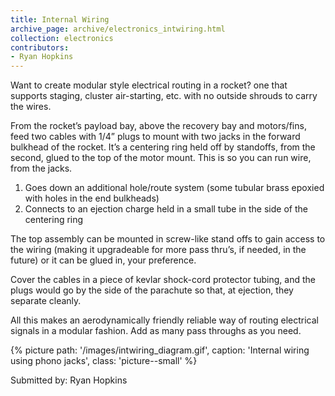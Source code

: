 ```yaml
---
title: Internal Wiring
archive_page: archive/electronics_intwiring.html
collection: electronics
contributors:
- Ryan Hopkins
---
```

Want to create modular style electrical routing in a rocket? one that supports staging, cluster air-starting, etc. with no outside shrouds to carry the wires.

From the rocket’s payload bay, above the recovery bay and motors/fins, feed two cables with 1/4” plugs to mount with two jacks in the forward bulkhead of the rocket.
It’s a centering ring held off by standoffs, from the second, glued to the top of the motor mount.
This is so you can run wire, from the jacks.

1. Goes down an additional hole/route system (some tubular brass epoxied with holes in the end bulkheads)
2. Connects to an ejection charge held in a small tube in the side of the centering ring

The top assembly can be mounted in screw-like stand offs to gain access to the wiring (making it upgradeable for more pass thru’s, if needed, in the future) or it can be glued in, your preference.

Cover the cables in a piece of kevlar shock-cord protector tubing, and the plugs would go by the side of the parachute so that, at ejection, they separate cleanly.

All this makes an aerodynamically friendly reliable way of routing electrical signals in a modular fashion.
Add as many pass throughs as you need.

{% picture path: '/images/intwiring_diagram.gif', caption: 'Internal wiring using phono jacks', class: 'picture--small' %}

Submitted by: Ryan Hopkins

